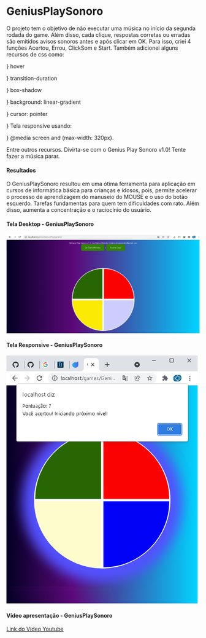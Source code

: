 # GeniusPlaySonoro
O projeto tem o objetivo de não executar uma música no início da segunda rodada do game. Além disso, cada clique, respostas corretas ou erradas são emitidos avisos sonoros antes e após clicar em OK. Para isso, criei 4 funções Acertou, Errou, ClickSom e Start. Também adicionei alguns recursos de css como:
<p>} hover </p>
<p>} transition-duration</p>
<p>} box-shadow</p>
<p>} background: linear-gradient</p>
<p>} cursor: pointer</p>
<p>} Tela responsive usando:</p>
<p>} @media screen and (max-width: 320px).</p>
Entre outros recursos. Divirta-se com o Genius Play Sonoro v1.0! Tente fazer a música parar.
<h4>Resultados</h4>
<p>O GeniusPlaySonoro resultou em uma ótima ferramenta para aplicação em cursos de informática básica para crianças e idosos, pois, permite acelerar o processo de aprendizagem do manuseio do MOUSE e o uso do botão esquerdo. Tarefas fundamentas para quem tem dificuldades com rato. Além disso, aumenta a concentração e o raciocínio do usuário.</p> 
<h4>Tela Desktop - GeniusPlaySonoro </h4>
<img src="https://raw.githubusercontent.com/DalmoMendes/GeniusPlaySonoro/master/GeniusPlaySonoro-Front-end-Start.bmp"/>
<h4>Tela Responsive - GeniusPlaySonoro </h4>
<img src="https://raw.githubusercontent.com/DalmoMendes/GeniusPlaySonoro/master/Dalmo7ptsResponsive.bmp"/>
<h4> Vídeo apresentação - GeniusPlaySonoro </h4>
<a href="https://www.youtube.com/embed/NxMrVKON-u0" target="_blank">Link do Vídeo Youtube</a>
